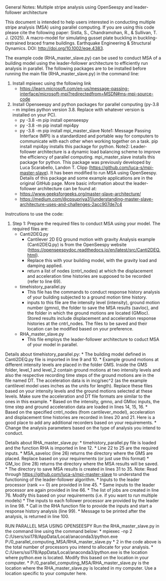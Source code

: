 General Notes: Multiple stripe analysis using OpenSeespy and leader-follower architecture

This document is intended to help users interested in conducting multiple stripe analysis (MSA) using parallel computing. If you are using this code please cite the following paper: Sistla, S., Chandramohan, R., & Sullivan, T. J. (2025). A macro-model for simulating gusset plate buckling in buckling-restrained braced frame buildings. Earthquake Engineering & Structural Dynamics. DOI: http://doi.org/10.1002/eqe.4383.  

The example code (RHA_master_slave.py) can be used to conduct MSA of a building model using the leader-follower architecture to efficiently run analysis in parallel. 
The following packages are to be installed before running the main file (RHA_master_slave.py) in the command line:
1. Install mpiexec using the following link
	* https://learn.microsoft.com/en-us/message-passing-interface/microsoft-mpi?redirectedfrom=MSDN#ms-mpi-source-code
2. Install Openseespy and python packages for parallel computing (py-3.8 – m implies python version 3.8. Replace with whatever version is installed on your PC).
	* py -3.8 -m pip install openseespy
	* py -3.8 -m pip install mpi4py
	* py -3.8 -m pip install mpi_master_slave
Note1: Message Passing Interface (MPI) is a standardized and portable way for computers to communicate with each other when working together on a task. pip install mpi4py installs this package for python. 
Note2: Leader-follower architecture is a dynamic load balancing scheme to improve the efficiency of parallel computing. mpi_master_slave installs this package for python. This package was previously developed by Luca Scarabello, Landon T. Clipp (https://github.com/luca-s/mpi-master-slave). It has been modified to run MSA using OpenSeespy. Details of this package and some example applications are in the original GitHub page. More basic information about the leader-follower architecture can be found at: 
	* https://www.geeksforgeeks.org/master-slave-architecture/ 
	* https://medium.com/@cpsupriya31/understanding-master-slave-architecture-uses-and-challenges-2acc907de7c4  

Instrcutions to use the code:
1. Step 1: Prepare the required files to conduct MSA using your model. The required files are:
	* Canti2DEQ.py 
		* Cantilever 2D EQ ground motion with gravity Analysis example (Canti2DEQ.py) is from the OpenSeespy website (https://openseespydoc.readthedocs.io/en/latest/src/Canti2DEQ.html). 
		* Replace this with your building model, with the gravity load  and damping applied. 
		* return a list of nodes (cntrl_nodes) at which the displacement and acceleration time histories are supposed to be recorded (refer to line 69). 
	* timehistory_parallel.py
		* This file has the commands to conduct response history analysis of your building subjected to a ground motion time history.
		* inputs to this file are the intensity level (intensity), ground motion number (gmno), the folder to save the MSA results (savloc), and the folder in which the ground motions are located  			  (GMloc). Stored results include displacement and acceleration response histories at the cntrl_nodes. The files to be saved and their location can be modified based on your preference.
	* RHA_master_slave.py
		* This file employs the leader-follower architecture to coduct MSA of your model in parallel.

Details about timehistory_parallel.py:
	* The building model defined in Canti2DEQ.py file is imported in line 9 and 10.
	* Example ground motions at different intensity levels are placed in the folder GMS. Inside the GMS folder, level_1 and level_2 contain ground motions at two intensity levels and also the respective recording time steps of the ground motions are 	  in the file named DT. The acceleration data is in incg/sec^2 (as the example cantilevel model uses inches as the units for length). Replace these files based on your intensity levels and the ground motions selected at these levels. Make sure 	  the acceleration and DT file formats are similar to the ones in this example.
	* Based on the intensity, gmno, and GMloc inputs, the time step and ground acceleration data are loaded in lines 14, 15, 16.
	* Based on the specified cntrl_nodes (from cantilever_model), acceleration and displacement time histories are recorded in lines 20 and 21. Here is a good place to add any additional recorders based on your requirements.
	* Change the analysis parameters based on the type of analysis you intend to conduct.

Details about RHA_master_slave.py:
	* timehistory_parallel.py file is loaded and the function RHA is imported in line 12.
	* Line 22 to 25 are the required inputs. 
	* MSA_saveloc (line 26) returns the directory where the GMS are placed. Replace based on your requirements (or just use this format)
	* GM_loc (line 28) returns the directory where the MSA results will be saved.
	* The directory to save MSA results is created in lines 31 to 35.
Note: Read through https://github.com/luca-s/mpi-master-slave to understand the functioning of the leader-follower algorithm.
	* Inputs to the leader processor (rank == 0) are provided in line 45.
	* Same inputs to the leader processor are again provided in line 66.
	* The list of jobs are created in line 76. Modify this based on your requirements (i.e. if you want to run multiple models)
	* The inputs to each follower processor are provided by the leader in line 98.
	* Call in the RHA function file to provide the inputs and start a response history analysis (line 99).
	* Message to be printed after the analysis, is returned in line 100.

RUN PARALLEL MSA USING OPENSEESPY
Run the RHA_master_slave.py in the command line using the command below:
	*  mpiexec -np 2 C:/Users/ssi178/AppData/Local/anaconda3/python.exe  P:/0_parallel_computing_MSA/RHA_master_slave.py
		* 2 in the code above is the total number of processors you intend to allocate for your analysis.
		* C:/Users/ssi178/AppData/Local/anaconda3/python.exe is the location where python.exe is located. Modify this based on the location in your computer.
		* P:/0_parallel_computing_MSA/RHA_master_slave.py is the location where the RHA_master_slave.py is located in my computer.  Use a location specific to your computer here.

